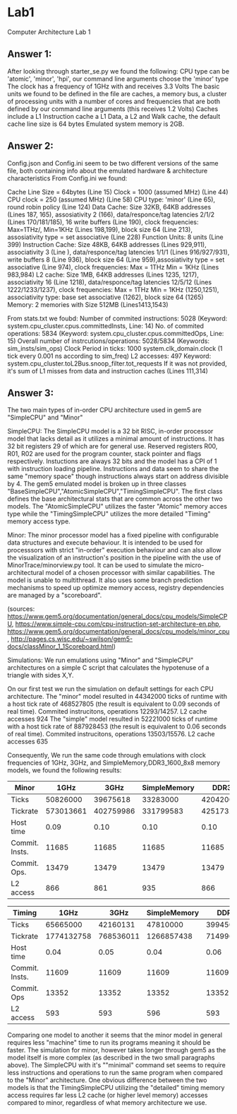 # Lab1
Computer Architecture Lab 1

Answer 1:
---
After looking through starter_se.py we found the following:
CPU type can be 'atomic', 'minor', 'hpi', our command line arguments choose the 'minor' type
The clock has a frequency of 1GHz with and receives 3.3 Volts
The basic units we found to be defined in the file are caches, a memory bus, a cluster of processing units with a number of cores and frequencies that are both defined by our command line arguments (this receives 1.2 Volts)
Caches include a L1 Instruction cache a L1 Data, a L2 and Walk cache, the default cache line size is 64 bytes
Emulated system memory is 2GB.

Answer 2:
---
Config.json and Config.ini seem to be two different versions of the same file, both containing info about the emulated hardware & architecture characteristics
From Config.ini we found:

Cache Line Size = 64bytes (Line 15)
Clock = 1000 (assumed MHz) (Line 44)
CPU clock = 250 (assumed MHz) (Line 58)
CPU type: 'minor' (Line 65), round robin policy (Line 124)
Data Cache: Size 32KB, 64KB addresses (Lines 187, 165), assosiativity 2 (166), data/responce/tag latencies 2/1/2 (Lines 170/181/185), 16 write buffers (Line 190), clock frequencies: Max=1THz/, Min=1KHz (Lines 198,199), block size 64 (Line 213), assosiativity type = set associative (Line 228)
Function Units: 8 units (Line 399)
Instruction Cache: Size 48KB, 64KB addresses (Lines 929,911), associativity 3 (Line ), data/responce/tag latencies 1/1/1 (Lines 916/927/931), write buffers 8 (Line 936), block size 64 (Line 959),assosiativity type =  set associative (Line 974), clock frequencies: Max = 1THz Min = 1KHz (Lines 983,984)
L2 cache: Size 1MB, 64KB addresses (Lines 1235, 1217), associativity 16 (Line 1218), data/responce/tag latencies 12/5/12 (Lines 1222/1233/1237), clock frequencies: Max = 1THz Min = 1KHz (1250,1251), associativity type: base set associative (1262), block size 64 (1265)
Memory: 2 memories with Size 512MB (Lines1413,1543)

From stats.txt we foubd:
Number of commited instructions: 5028 (Keyword: system.cpu_cluster.cpus.committedInsts, Line: 14)
No. of commited operations: 5834 (Keyword: system.cpu_cluster.cpus.committedOps, Line: 15)
Overall number of instrcutions/operations: 5028/5834 (Keywords: sim_insts/sim_ops)
Clock Period in ticks: 1000 system.clk_domain.clock (1 tick every 0.001 ns according to sim_freq)
L2 accesses: 497 Keyword: system.cpu_cluster.toL2Bus.snoop_filter.tot_requests
If it was not provided, it's sum of L1 misses from data and instruction caches (Lines 111,314)

Answer 3:
---
The two main types of in-order CPU architecture used in gem5 are "SimpleCPU" and "Minor"

SimpleCPU: The SimpleCPU model is a 32 bit RISC, in-order processor model that lacks detail as it utilizes a minimal amount of instructions. It has 32 bit registers 29 of which are for general use. Reserved registers R00, R01, R02 are used for the program counter, stack pointer and flags respectively. Instuctions are always 32 bits and the model has a CPI of 1 with instruction loading pipeline. Instructions and data seem to share the same "memory space" though instructions always start on address divisible by 4. The gem5 emulated model is broken up in three classes "BaseSimpleCPU","AtomicSimpleCPU","TimingSimpleCPU". The first class defines the base architectural stats that are common across the other two models. The "AtomicSimpleCPU" utilizes the faster "Atomic" memory acces type while the "TimingSimpleCPU" utilizes the more detailed "Timing" memory access type.

Minor: The minor processor model has a fixed pipeline with configurable data structures and execute behaviour. It is intended to be used for processsors with strict "in-order" execution behaviour and can also allow the visualization of an instruction's position in the pipeline with the use of MinorTrace/minorview.py tool. It can be used to simulate the micro-architectural model of a chosen processor with similar capabilities. The model is unable to multithread. It also uses some branch prediction mechanisms to speed up optimize memory access, registry dependencies are managed by a "scoreboard".

(sources: https://www.gem5.org/documentation/general_docs/cpu_models/SimpleCPU, https://www.simple-cpu.com/cpu-instruction-set-architecture-en.php, https://www.gem5.org/documentation/general_docs/cpu_models/minor_cpu, http://pages.cs.wisc.edu/~swilson/gem5-docs/classMinor_1_1Scoreboard.html)

Simulations:
We run emulations using "Minor" and "SimpleCPU" architectures on a simple C script that calculates the hypotenuse of a triangle with sides X,Y.

On our first test we run the simulation on default settings for each CPU architecture.
The "minor" model resulted in 44342000 ticks of runtime with a host tick rate of 468527805 (the result is equivalent to 0.09 seconds of real time). Commited instrucitons, operations 12293/14257. L2 cache accesses 924
The "simple" model resulted in 52221000 ticks of runtime with a host tick rate of 887928453 (the result is equivalent to 0.06 seconds of real time). Commited instrucitons, operations 13503/15576. L2 cache accesses 635

Consequently, We run the same code through emulations with clock frequencies of 1GHz, 3GHz, and SimpleMemory,DDR3_1600_8x8 memory models, we found the following results:

| Minor          |    1GHz    |    3GHz    | SimpleMemory |    DDR3     |
|----------------|------------|------------|--------------|-------------|
| Ticks          | 50826000   | 39675618   | 33283000     | 42042000    |
| Tickrate       | 573013661  | 402759986  | 331799583    | 425173254   |
| Host time      | 0.09       | 0.10       | 0.10         | 0.10        |
| Commit. Insts. | 11685      | 11685      | 11685        | 11685       |
| Commit. Ops.   | 13479      | 13479      | 13479        | 13479       |
| L2 access      | 866        | 861        | 935          | 866         |

| Timing         |    1GHz    |    3GHz    | SimpleMemory |    DDR3     |
|----------------|------------|------------|--------------|-------------|
| Ticks          | 65665000   |  42160131  |   47810000   |  39945000   |
| Tickrate       | 1774132758 |  768536011 |   1266857438 |  714996338  |
| Host time      | 0.04       |  0.05      |   0.04       |  0.06       |
| Commit. Insts. | 11609      |  11609     |   11609      |  11609      |
| Commit. Ops    | 13352      |  13352     |   13352      |  13352      |
| L2 access      | 593        |  593       |   596        |  593        |

Comparing one model to another it seems that the minor model in general requires less "machine" time to run its programs meaning it should be faster. The simulation for minor, however takes longer through gem5 as the model itself is more complex (as described in the two small paragraphs above). The SimpleCPU with it's ""minimal" command set seems to require less instructions and operations to run the same program when compared to the "Minor" architecture. One obvious difference between the two models is that the TimingSimpleCPU utilizing the "detailed" timing memory access requires far less L2 cache (or higher level memory) accesses compared to minor, regardless of what memory architecture we use.
